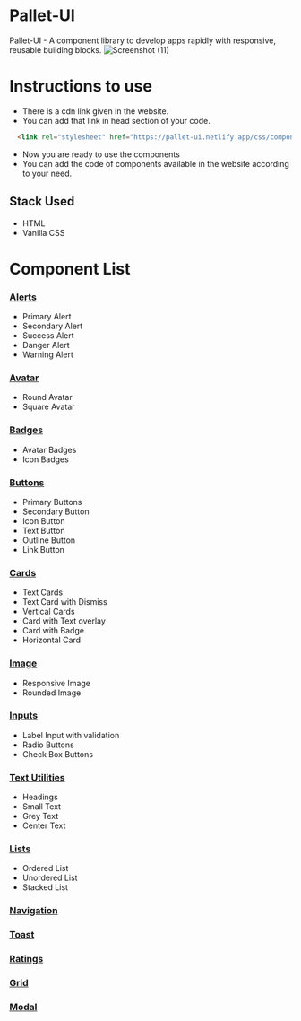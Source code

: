 # Pallet-UI
Pallet-UI - A component library to develop apps rapidly with responsive, reusable building blocks.
![Screenshot (11)](https://user-images.githubusercontent.com/66819239/154797486-445198f6-500a-4906-91ba-94a515929e25.png)

# Instructions to use
- There is a cdn link given in the website.
- You can add that link in head section of your code.
```html
  <link rel="stylesheet" href="https://pallet-ui.netlify.app/css/component.css">
```
- Now you are ready to use the components
- You can add the code of components available in the website according to your need.

## Stack Used
- HTML
- Vanilla CSS

# Component List 

### [Alerts](https://pallet-ui.netlify.app/components/alert/alert)
-  Primary Alert
-  Secondary Alert
-  Success Alert
-  Danger Alert
-  Warning Alert

### [Avatar](https://pallet-ui.netlify.app/components/avatar/avatar)
- Round Avatar
- Square Avatar

### [Badges](https://pallet-ui.netlify.app/components/badges/badges)
- Avatar Badges
- Icon Badges

### [Buttons](https://pallet-ui.netlify.app/components/button/button)
- Primary Buttons
- Secondary Button
- Icon Button
- Text Button
- Outline Button
- Link Button

### [Cards](https://pallet-ui.netlify.app/components/card/card)
- Text Cards
- Text Card with Dismiss
- Vertical Cards 
- Card with Text overlay 
- Card with Badge
- Horizontal Card

### [Image](https://pallet-ui.netlify.app/components/images/images)
- Responsive Image
- Rounded Image

### [Inputs](https://pallet-ui.netlify.app/components/input/input)
- Label Input with validation
- Radio Buttons
- Check Box Buttons

### [Text Utilities](https://pallet-ui.netlify.app/components/text-utility/text-utility)
- Headings
- Small Text
- Grey Text
- Center Text

### [Lists](https://pallet-ui.netlify.app/components/list/list)
- Ordered List 
- Unordered List
- Stacked List

### [Navigation](https://pallet-ui.netlify.app/components/navigation/navigation)
### [Toast](https://pallet-ui.netlify.app/components/toast/toast)
### [Ratings](https://pallet-ui.netlify.app/components/ratings/ratings)
### [Grid](https://pallet-ui.netlify.app/components/grid/grid)
### [Modal](https://pallet-ui.netlify.app/components/modal/modal)
